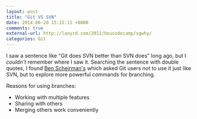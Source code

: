 ```yaml
---
layout: post
title: "Git VS SVN"
date: 2014-06-20 15:22:11 +0800
comments: true
external-url: http://lanyrd.com/2011/houcodecamp/sgwhy/
categories: Git
---
```


I saw a sentence like "Git does SVN better than SVN does" long ago,
but I *couldn't* remember where I saw it.  Searching the sentence with
double quotes, I found [Ben Scheirman's][src] which asked Git users
*not* to use it just like SVN, but to explore more powerful commands
for branching.

Reasons for using branches:

- Working with multiple features
- Sharing with others
- Merging others work conveniently

[src]: http://lanyrd.com/2011/houcodecamp/sgwhy/
